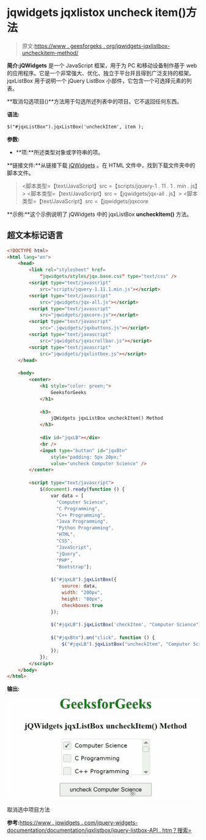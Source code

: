 # jqwidgets jqxlistox uncheck item()方法

> 原文:[https://www . geesforgeks . org/jqwidgets-jqxlistbox-uncheckitem-method/](https://www.geeksforgeeks.org/jqwidgets-jqxlistbox-uncheckitem-method/)

**简介:jQWidgets** 是一个 JavaScript 框架，用于为 PC 和移动设备制作基于 web 的应用程序。它是一个非常强大、优化、独立于平台并且得到广泛支持的框架。jqxListBox 用于说明一个 jQuery ListBox 小部件，它包含一个可选择元素的列表。

**取消勾选项目()**方法用于勾选所述列表中的项目。它不返回任何东西。

**语法:**

```html
$("#jqxListBox").jqxListBox('uncheckItem', item );
```

**参数:**

*   **项:**所述类型对象或字符串的项。

**链接文件:**从链接下载 [jQWidgets](https://www.jqwidgets.com/download) 。在 HTML 文件中，找到下载文件夹中的脚本文件。

> <link rel="”stylesheet”" href="”jqwidgets/styles/jqx.base.css”" type="”text/css”">
> <脚本类型=【text/JavaScript】src =【scripts/jquery-1 . 11 . 1 . min . js】></脚本>
> <脚本类型=【text/JavaScript】src =【jqwidgets/jqx-all . js】></脚本>
> <脚本类型=【text/JavaScript】src =【jqwidgets/jqxcore

**示例:**这个示例说明了 jQWidgets 中的 jqxListBox **uncheckItem()** 方法。

## 超文本标记语言

```html
<!DOCTYPE html>
<html lang="en">
    <head>
        <link rel="stylesheet" href=
            "jqwidgets/styles/jqx.base.css" type="text/css" />
        <script type="text/javascript" 
            src="scripts/jquery-1.11.1.min.js"></script>
        <script type="text/javascript" 
            src="jqwidgets/jqx-all.js"></script>
        <script type="text/javascript" 
            src="jqwidgets/jqxcore.js"></script>
        <script type="text/javascript" 
            src=".jqwidgets/jqxbuttons.js"></script>
        <script type="text/javascript" 
            src="jqwidgets/jqxscrollbar.js"></script>
        <script type="text/javascript" 
            src="jqwidgets/jqxlistbox.js"></script>
    </head>

    <body>
        <center>
            <h1 style="color: green;">
                GeeksforGeeks
            </h1>

            <h3>
                jQWidgets jqxListBox uncheckItem() Method
            </h3>

            <div id="jqxLB"></div>
            <br />
            <input type="button" id="jqxBtn" 
                style="padding: 5px 20px;" 
                value="uncheck Computer Science" />
        </center>

        <script type="text/javascript">
            $(document).ready(function () {
                var data = [
                  "Computer Science", 
                  "C Programming",
                  "C++ Programming",
                  "Java Programming",
                  "Python Programming", 
                  "HTML", 
                  "CSS", 
                  "JavaScript", 
                  "jQuery",
                  "PHP", 
                  "Bootstrap"];

                $("#jqxLB").jqxListBox({
                    source: data,
                    width: "200px",
                    height: "80px",
                    checkboxes:true
                });

                $("#jqxLB").jqxListBox('checkItem', "Computer Science");

                $("#jqxBtn").on("click", function () {
                    $("#jqxLB").jqxListBox("uncheckItem", "Computer Science");
                });
            });
        </script>
    </body>
</html>
```

**输出:**

![](img/cb4c617b382ace4a57617d2bb04eb780.png)

取消选中项目方法

**参考:**[https://www . jqwidgets . com/jquery-widgets-documentation/documentation/jqxlistbox/jquery-listbox-API . htm？搜索=](https://www.jqwidgets.com/jquery-widgets-documentation/documentation/jqxlistbox/jquery-listbox-api.htm?search=)